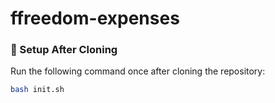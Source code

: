 # ffreedom-expenses

### 🔧 Setup After Cloning
Run the following command once after cloning the repository:
```bash
bash init.sh
